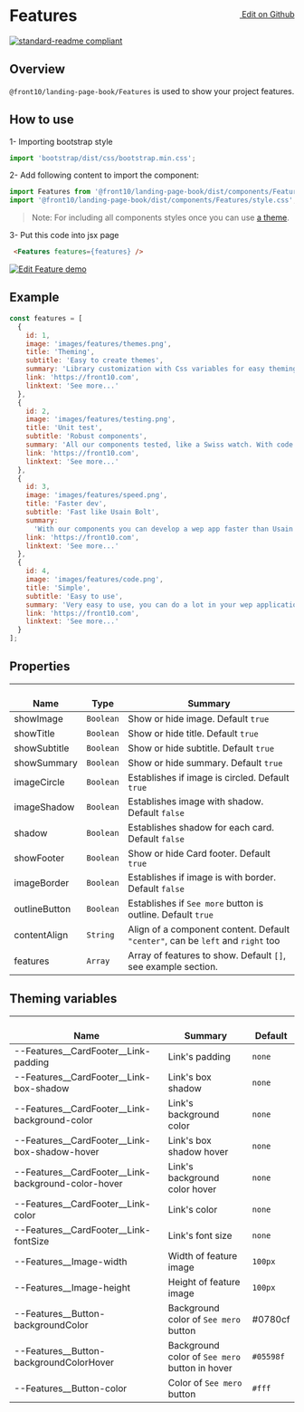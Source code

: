 <a style="float:right; margin-top: 30px;" target="_blank" href="https://github.com/front10/landing-page-book/edit/master/src/components/Features/README.md"> <img width="15px;" src="https://assets-cdn.github.com/images/icons/emoji/unicode/270f.png"/> Edit on Github
</a>

# Features

[![standard-readme compliant](https://img.shields.io/badge/standard--readme-OK-green.svg?style=flat-square)](https://github.com/RichardLitt/standard-readme)

## Overview

`@front10/landing-page-book/Features` is used to show your project features.

## How to use

1- Importing bootstrap style

```js
import 'bootstrap/dist/css/bootstrap.min.css';
```

2- Add following content to import the component:

```js
import Features from '@front10/landing-page-book/dist/components/Features';
import '@front10/landing-page-book/dist/components/Features/style.css';
```

> Note: For including all components styles once you can use [a theme](https://github.com/front10/landing-page-book/wiki/Theming).

3- Put this code into jsx page

```html
 <Features features={features} />
```

<a target="_blank" href="https://codesandbox.io/s/71p7yq4kqq">
  <img alt="Edit Feature demo" src="https://codesandbox.io/static/img/play-codesandbox.svg">
</a>

## Example

```js
const features = [
  {
    id: 1,
    image: 'images/features/themes.png',
    title: 'Theming',
    subtitle: 'Easy to create themes',
    summary: 'Library customization with Css variables for easy theming and component changes.',
    link: 'https://front10.com',
    linktext: 'See more...'
  },
  {
    id: 2,
    image: 'images/features/testing.png',
    title: 'Unit test',
    subtitle: 'Robust components',
    summary: 'All our components tested, like a Swiss watch. With code coverage above 50%.',
    link: 'https://front10.com',
    linktext: 'See more...'
  },
  {
    id: 3,
    image: 'images/features/speed.png',
    title: 'Faster dev',
    subtitle: 'Fast like Usain Bolt',
    summary:
      'With our components you can develop a wep app faster than Usain Bolt in 100 meters flat.',
    link: 'https://front10.com',
    linktext: 'See more...'
  },
  {
    id: 4,
    image: 'images/features/code.png',
    title: 'Simple',
    subtitle: 'Easy to use',
    summary: 'Very easy to use, you can do a lot in your wep application with little code.',
    link: 'https://front10.com',
    linktext: 'See more...'
  }
];
```

## Properties

| </br>Name     | </br>Type | </br>Summary                                                                    |
| ------------- | --------- | ------------------------------------------------------------------------------- |
| showImage     | `Boolean` | Show or hide image. Default `true`                                              |
| showTitle     | `Boolean` | Show or hide title. Default `true`                                              |
| showSubtitle  | `Boolean` | Show or hide subtitle. Default `true`                                           |
| showSummary   | `Boolean` | Show or hide summary. Default `true`                                            |
| imageCircle   | `Boolean` | Establishes if image is circled. Default `true`                                 |
| imageShadow   | `Boolean` | Establishes image with shadow. Default `false`                                  |
| shadow        | `Boolean` | Establishes shadow for each card. Default `false`                               |
| showFooter    | `Boolean` | Show or hide Card footer. Default `true`                                        |
| imageBorder   | `Boolean` | Establishes if image is with border. Default `false`                            |
| outlineButton | `Boolean` | Establishes if `See more` button is outline. Default `true`                     |
| contentAlign  | `String`  | Align of a component content. Default `"center"`, can be `left` and `right` too |
| features      | `Array`   | Array of features to show. Default `[]`, see example section.                   |

## Theming variables

| </br>Name                                               | </br>Summary                                   | </br>Default |
| ------------------------------------------------------- | ---------------------------------------------- | ------------ |
| --Features\_\_CardFooter\_\_Link-padding                | Link's padding                                 | `none`       |
| --Features\_\_CardFooter\_\_Link-box-shadow             | Link's box shadow                              | `none`       |
| --Features\_\_CardFooter\_\_Link-background-color       | Link's background color                        | `none`       |
| --Features\_\_CardFooter\_\_Link-box-shadow-hover       | Link's box shadow hover                        | `none`       |
| --Features\_\_CardFooter\_\_Link-background-color-hover | Link's background color hover                  | `none`       |
| --Features\_\_CardFooter\_\_Link-color                  | Link's color                                   | `none`       |
| --Features\_\_CardFooter\_\_Link-fontSize               | Link's font size                               | `none`       |
| --Features\_\_Image-width                               | Width of feature image                         | `100px`      |
| --Features\_\_Image-height                              | Height of feature image                        | `100px`      |
| --Features\_\_Button-backgroundColor                    | Background color of `See mero` button          | #0780cf      |
| --Features\_\_Button-backgroundColorHover               | Background color of `See mero` button in hover | `#05598f`    |
| --Features\_\_Button-color                              | Color of `See mero` button                     | `#fff`       |
